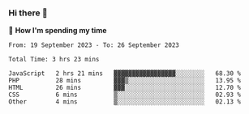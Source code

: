 ### Hi there 👋

🐛 **How I'm spending my time**
<!--START_SECTION:waka-->

```all_time
From: 19 September 2023 - To: 26 September 2023

Total Time: 3 hrs 23 mins

JavaScript   2 hrs 21 mins   ▓▓▓▓▓▓▓▓▓▓▓▓▓▓▓▓▓░░░░░░░░   68.30 %
PHP          28 mins         ▓▓▓▒░░░░░░░░░░░░░░░░░░░░░   13.95 %
HTML         26 mins         ▓▓▓░░░░░░░░░░░░░░░░░░░░░░   12.70 %
CSS          6 mins          ▒░░░░░░░░░░░░░░░░░░░░░░░░   02.93 %
Other        4 mins          ▒░░░░░░░░░░░░░░░░░░░░░░░░   02.13 %
```

<!--END_SECTION:waka-->

<!--
**cugel2/cugel2** is a ✨ _special_ ✨ repository because its `README.md` (this file) appears on your GitHub profile.

Here are some ideas to get you started:

- 🔭 I’m currently working on ...
- 🌱 I’m currently learning ...
- 👯 I’m looking to collaborate on ...
- 🤔 I’m looking for help with ...
- 💬 Ask me about ...
- 📫 How to reach me: ...
- 😄 Pronouns: ...
- ⚡ Fun fact: ...
-->
